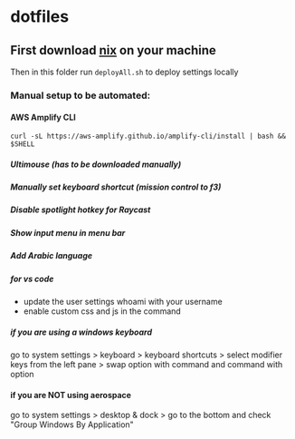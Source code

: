 # dotfiles

## First download [nix](https://nixos.org/download/) on your machine

Then in this folder run `deployAll.sh` to deploy settings locally

### Manual setup to be automated:

#### AWS Amplify CLI

`curl -sL https://aws-amplify.github.io/amplify-cli/install | bash && $SHELL`

##### Ultimouse (has to be downloaded manually)

##### Manually set keyboard shortcut (mission control to f3)

##### Disable spotlight hotkey for Raycast

##### Show input menu in menu bar

##### Add Arabic language

##### for vs code

- update the user settings whoami with your username
- enable custom css and js in the command

##### if you are using a windows keyboard

go to system settings > keyboard > keyboard shortcuts > select modifier keys from the left pane > swap option with command and command with option

#### if you are NOT using aerospace

go to system settings > desktop & dock > go to the bottom and check "Group Windows By Application"
